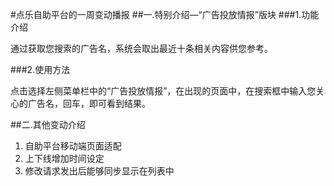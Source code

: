 #点乐自助平台的一周变动播报
##一.特别介绍—“广告投放情报”版块
###1.功能介绍

通过获取您搜索的广告名，系统会取出最近十条相关内容供您参考。

###2.使用方法

点击选择左侧菜单栏中的“广告投放情报”，在出现的页面中，在搜索框中输入您关心的广告名，回车，即可看到结果。

##二.其他变动介绍
1. 自助平台移动端页面适配
2. 上下线增加时间设定
3. 修改请求发出后能够同步显示在列表中
